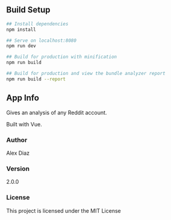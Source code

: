 ## Build Setup

```bash
## Install dependencies
npm install

## Serve on localhost:8080
npm run dev

## Build for production with minification
npm run build

## Build for production and view the bundle analyzer report
npm run build --report
```

## App Info

Gives an analysis of any Reddit account. 

Built with Vue.

### Author

Alex Diaz

### Version

2.0.0

### License

This project is licensed under the MIT License
